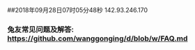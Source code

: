 ##2018年09月28日07时05分48秒 142.93.246.170
### 兔友常见问题及解答: https://github.com/wanggonging/d/blob/w/FAQ.md
